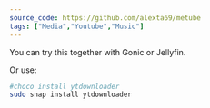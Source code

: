 ```yaml
---
source_code: https://github.com/alexta69/metube
tags: ["Media","Youtube","Music"]
---
```


You can try this together with Gonic or Jellyfin.

Or use:

```sh
#choco install ytdownloader
sudo snap install ytdownloader
```